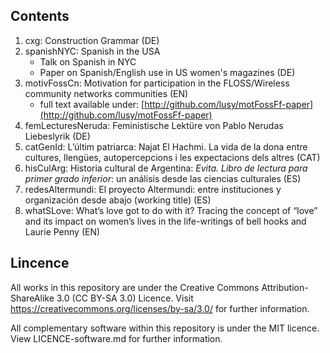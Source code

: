 Contents
--------
1. cxg: Construction Grammar (DE)
2. spanishNYC: Spanish in the USA
   * Talk on Spanish in NYC
   * Paper on Spanish/English use in US women's magazines (DE)
3. motivFossCn: Motivation for participation in the FLOSS/Wireless community networks communities (EN)
   * full text available under: [http://github.com/lusy/motFossFf-paper](http://github.com/lusy/motFossFf-paper)
4. femLecturesNeruda: Feministische Lektüre von Pablo Nerudas Liebeslyrik (DE)
5. catGenId: L’últim patriarca: Najat El Hachmi. La vida de la dona entre cultures, llengües, autopercepcions i les expectacions dels altres (CAT)
6. hisCulArg: Historia cultural de Argentina: *Evita. Libro de lectura para primer grado inferior*: un análisis desde las ciencias culturales (ES)
7. redesAltermundi: El proyecto Altermundi: entre instituciones y organización desde abajo (working title) (ES)
8. whatSLove: What’s love got to do with it? Tracing the concept of “love” and its impact on women’s lives in the life-writings of bell hooks and Laurie Penny (EN)


Lincence
--------
All works in this repository are under the Creative Commons Attribution-ShareAlike 3.0 (CC BY-SA 3.0) Licence.
Visit https://creativecommons.org/licenses/by-sa/3.0/ for further information.

All complementary software within this repository is under the MIT licence.
View LICENCE-software.md for further information.
